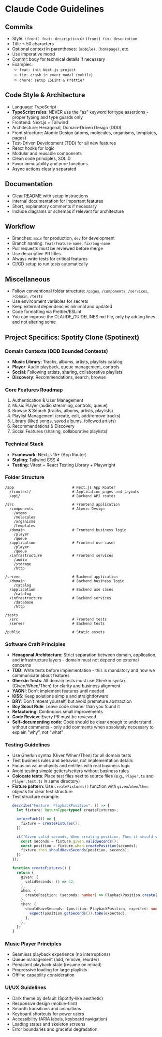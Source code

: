 # Claude Code Guidelines

## Commits

- Style: `(front) feat: description` or `(front) fix: description`
- Title ≤ 50 characters
- Optional context in parentheses: `(mobile)`, `(homepage)`, etc.
- Use imperative mood
- Commit body for technical details if necessary
- Examples:
  - `feat: init Next.js project`
  - `fix: crash in event modal (mobile)`
  - `chore: setup ESLint & Prettier`

## Code Style & Architecture

- Language: TypeScript
- **TypeScript rules**: NEVER use the "as" keyword for type assertions - proper typing and type guards only
- Frontend: Next.js + Tailwind
- Architecture: Hexagonal, Domain-Driven Design (DDD)
- Front structure: Atomic Design (atoms, molecules, organisms, templates, pages)
- Test-Driven Development (TDD) for all new features
- React hooks for logic
- Modular and reusable components
- Clean code principles, SOLID
- Favor immutability and pure functions
- Async actions clearly separated

## Documentation

- Clear README with setup instructions
- Internal documentation for important features
- Short, explanatory comments if necessary
- Include diagrams or schemas if relevant for architecture

## Workflow

- Branches: `main` for production, `dev` for development
- Branch naming: `feat/feature-name`, `fix/bug-name`
- Pull requests must be reviewed before merge
- Use descriptive PR titles
- Always write tests for critical features
- CI/CD setup to run tests automatically

## Miscellaneous

- Follow conventional folder structure: `/pages`, `/components`, `/services`, `/domain`, `/tests`
- Use environment variables for secrets
- Keep external dependencies minimal and updated
- Code formatting via Prettier/ESLint
- You can improve the CLAUDE_GUIDELINES.md file, only by adding lines and not altering some

## Project Specifics: Spotify Clone (Spotinext)

### Domain Contexts (DDD Bounded Contexts)

- **Music Library**: Tracks, albums, artists, playlists catalog
- **Player**: Audio playback, queue management, controls
- **Social**: Following artists, sharing, collaborative playlists
- **Discovery**: Recommendations, search, browse

### Core Features Roadmap

1. Authentication & User Management
2. Music Player (audio streaming, controls, queue)
3. Browse & Search (tracks, albums, artists, playlists)
4. Playlist Management (create, edit, add/remove tracks)
5. Library (liked songs, saved albums, followed artists)
6. Recommendations & Discovery
7. Social Features (sharing, collaborative playlists)

### Technical Stack

- **Framework**: Next.js 15+ (App Router)
- **Styling**: Tailwind CSS 4
- **Testing**: Vitest + React Testing Library + Playwright

### Folder Structure

```
/app                           # Next.js App Router
  /(routes)/                   # Application pages and layouts
  /api/                        # Backend API routes

/src                           # Frontend application
  /components                  # Atomic Design
    /atoms
    /molecules
    /organisms
    /templates
  /domain                      # Frontend business logic
    /player
    /queue
  /application                 # Frontend use cases
    /player
    /queue
  /infrastructure              # Frontend services
    /audio
    /storage
    /http

/server                        # Backend application
  /domain                      # Backend business logic
    /catalog
  /application                 # Backend use cases
    /catalog
  /infrastructure              # Backend services
    /database
    /http

/tests
  /src                         # Frontend tests
  /server                      # Backend tests

/public                        # Static assets
```

### Software Craft Principles

- **Hexagonal Architecture**: Strict separation between domain, application, and infrastructure layers - domain must not depend on external concerns
- **TDD**: Write tests before implementation - this is mandatory and how we communicate about features
- **Gherkin Tests**: All domain tests must use Gherkin syntax (Given/When/Then) for clarity and business alignment
- **YAGNI**: Don't implement features until needed
- **KISS**: Keep solutions simple and straightforward
- **DRY**: Don't repeat yourself, but avoid premature abstraction
- **Boy Scout Rule**: Leave code cleaner than you found it
- **Refactoring**: Continuous small improvements
- **Code Review**: Every PR must be reviewed
- **Self-documenting code**: Code should be clear enough to understand without comments - only add comments when absolutely necessary to explain "why", not "what"

### Testing Guidelines

- Use Gherkin syntax (Given/When/Then) for all domain tests
- Test business rules and behavior, not implementation details
- Focus on value objects and entities with real business logic
- Avoid testing simple getters/setters without business rules
- **Colocate tests**: Place test files next to source files (e.g., `Player.ts` and `Player.test.ts` in same directory)
- **Fixture pattern**: Use `createFixtures()` function with `given`/`when`/`then` objects for clear test structure
- Test structure example:
  ```typescript
  describe("Feature: PlaybackPosition", () => {
    let fixture: ReturnType<typeof createFixtures>;

    beforeEach(() => {
      fixture = createFixtures();
    });

    it("Given valid seconds, When creating position, Then it should store the value", () => {
      const seconds = fixture.given.validSeconds();
      const position = fixture.when.createPosition(seconds);
      fixture.then.shouldHaveSeconds(position, seconds);
    });
  });

  function createFixtures() {
    return {
      given: {
        validSeconds: () => 42,
      },
      when: {
        createPosition: (seconds: number) => PlaybackPosition.create(seconds),
      },
      then: {
        shouldHaveSeconds: (position: PlaybackPosition, expected: number) => {
          expect(position.getSeconds()).toBe(expected);
        },
      },
    };
  }
  ```

### Music Player Principles

- Seamless playback experience (no interruptions)
- Queue management (add, remove, reorder)
- Persistent playback state (resume on reload)
- Progressive loading for large playlists
- Offline capability consideration

### UI/UX Guidelines

- Dark theme by default (Spotify-like aesthetic)
- Responsive design (mobile-first)
- Smooth transitions and animations
- Keyboard shortcuts for power users
- Accessibility (ARIA labels, keyboard navigation)
- Loading states and skeleton screens
- Error boundaries and graceful degradation
